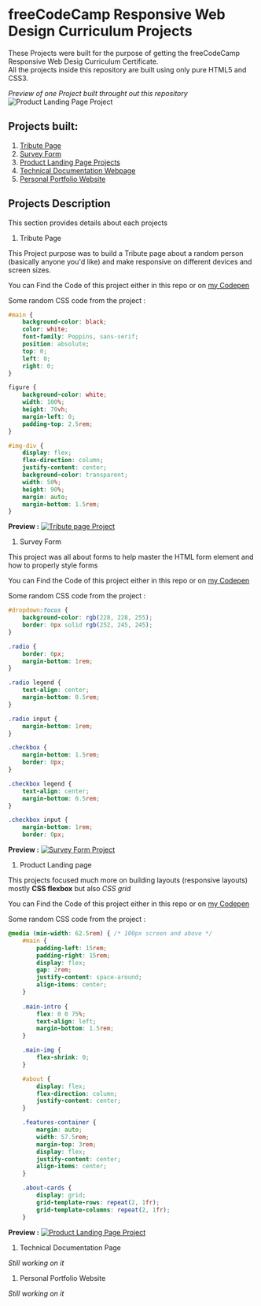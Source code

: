 # freeCodeCamp Responsive Web Design Curriculum Projects

These Projects were built for the purpose of getting the freeCodeCamp Responsive Web Desig Curriculum Certificate. <br> 
All the projects inside this repository are built using only pure HTML5 and CSS3. <br>

*Preview of one Project built throught out this repository*
![Product Landing Page Project](plp.png)

## Projects built:

1. [Tribute Page](#tribute-page)
1. [Survey Form](#survey-form)
1. [Product Landing Page Projects](#product-landing-page)
1. [Technical Documentation Webpage](#technical-documentation)
1. [Personal Portfolio Website](#personal-portfolio-website)

## Projects Description 

This section provides details about each projects

1. Tribute Page 

This Project purpose was to build a Tribute page about a random person (basically anyone you'd like) and make responsive on different devices and screen sizes.

You can Find the Code of this project either in this repo or on [my Codepen](codepen.io/Nicaisse/full/XWRObzL)

Some random CSS code from the project :

```css
#main {
    background-color: black;
    color: white;
    font-family: Poppins, sans-serif;
    position: absolute;
    top: 0;
    left: 0;
    right: 0;
}

figure {
    background-color: white;
    width: 100%;
    height: 70vh;
    margin-left: 0;
    padding-top: 2.5rem;
}

#img-div {
    display: flex;
    flex-direction: column;
    justify-content: center;
    background-color: transparent;
    width: 50%;
    height: 90%;
    margin: auto;
    margin-bottom: 1.5rem;
}
```

**Preview :**
[![Tribute page Project](tp.png)](codepen.io/Nicaisse/full/XWRObzL)

1. Survey Form

This project was all about forms to help master the HTML form element and how to properly style forms

You can Find the Code of this project either in this repo or on [my Codepen](codepen.io/Nicaisse/full/OJgyRqM)

Some random CSS code from the project :

```css
#dropdown:focus {
    background-color: rgb(228, 228, 255);
    border: 0px solid rgb(252, 245, 245);
}

.radio {
    border: 0px;
    margin-bottom: 1rem;
}

.radio legend {
    text-align: center;
    margin-bottom: 0.5rem;
}

.radio input {
    margin-bottom: 1rem;
}

.checkbox {
    margin-bottom: 1.5rem;
    border: 0px;
}

.checkbox legend {
    text-align: center;
    margin-bottom: 0.5rem;
}

.checkbox input {
    margin-bottom: 1rem;
    border: 0px;
```

**Preview :**
[![Survey Form Project](sf.png)](codepen.io/Nicaisse/full/OJgyRqM)

1. Product Landing page

This projects focused much more on building layouts (responsive layouts) mostly **CSS flexbox** but also *CSS grid*

You can Find the Code of this project either in this repo or on [my Codepen](codepen.io/Nicaisse/full/OJgyRqM)

Some random CSS code from the project :

```css
@media (min-width: 62.5rem) { /* 100px screen and above */
    #main {
        padding-left: 15rem;
        padding-right: 15rem;
        display: flex;
        gap: 2rem;
        justify-content: space-around;
        align-items: center;
    }
    
    .main-intro {
        flex: 0 0 75%;
        text-align: left;
        margin-bottom: 1.5rem;
    }

    .main-img {
        flex-shrink: 0;
    } 

    #about {
        display: flex;
        flex-direction: column;
        justify-content: center;
    }

    .features-container {
        margin: auto;
        width: 57.5rem;
        margin-top: 3rem;
        display: flex;
        justify-content: center;
        align-items: center;
    }

    .about-cards {
        display: grid;
        grid-template-rows: repeat(2, 1fr);
        grid-template-columns: repeat(2, 1fr);
    }
```

**Preview :**
[![Product Landing Page Project](plp.png)](codepen.io/Nicaisse/full/dyRYyMW)

1. Technical Documentation Page

*Still working on it*

1. Personal Portfolio Website

*Still working on it*